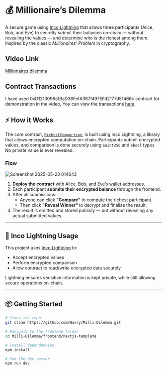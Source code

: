 # 💰 Millionaire’s Dilemma

A secure game using [Inco Lightning](https://docs.inco.org/lightning/) that allows three participants (Alice, Bob, and Eve) to secretly submit their balances on-chain — without revealing the values — and determine who is the richest among them. Inspired by the classic *Millionaires' Problem* in cryptography.

## Video Link
[Millionaires dilemma](https://vimeo.com/1087215678?share=copy#t=0)

## Contract Transactions 
I have used 0xD1213096a1BaD36FefA367f497EFd2177d51466c contract for demonstration in the video, You can view the transactions [here](https://sepolia.basescan.org/address/0xd1213096a1bad36fefa367f497efd2177d51466c)
## ⚡ How it Works

The core contract, [`RichestComparison`](https://github.com/Haxry/Milli-Dilemma/blob/master/lightning-rod/contracts/src/Rich.sol), is built using Inco Lightning, a library that allows encrypted computation on-chain. Participants submit encrypted values, and comparison is done securely using `euint256` and `ebool` types. No private value is ever revealed.

### Flow
![Screenshot 2025-05-23 014643](https://github.com/user-attachments/assets/0d01d0cc-a65c-4592-9967-518f06e8206d)


1. **Deploy the contract** with Alice, Bob, and Eve’s wallet addresses.
2. Each participant **submits their encrypted balance** through the frontend.
3. After all submissions:
   - Anyone can click **"Compare"** to compute the richest participant.
   - Then click **"Reveal Winner"** to decrypt and finalize the result.
4. The result is emitted and stored publicly — but without revealing any actual submitted values.

---

## 🔐 Inco Lightning Usage

This project uses [Inco Lightning](https://github.com/inco-org/inco-lightning) to:

- Accept encrypted values 
- Perform encrypted comparison 
- Allow contract to read/write encrypted data securely 

Lightning ensures sensitive information is kept private, while still allowing secure operations on-chain.

---

## 📦 Getting Started

```bash
# Clone the repo
git clone https://github.com/Haxry/Milli-Dilemma.git

# Navigate to the frontend folder
cd Milli-Dilemma/frontend/nextjs-template

# Install dependencies
npm install

# Run the dev server
npm run dev

